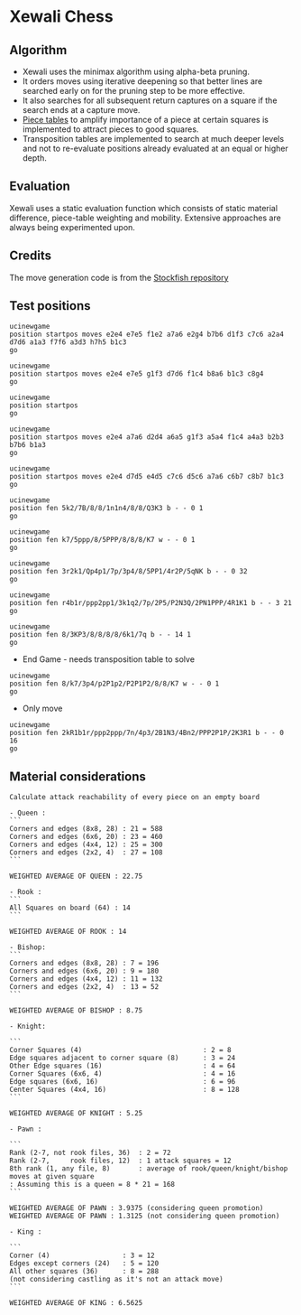 # Xewali Chess

## Algorithm
- Xewali uses the minimax algorithm using alpha-beta pruning. 
- It orders moves using iterative deepening so that better lines are searched early on for the pruning step to be more effective. 
- It also searches for all subsequent return captures on a square if the search ends at a capture move. 
- [Piece tables](https://www.chessprogramming.org/Simplified_Evaluation_Function) to amplify importance of a piece at certain squares is implemented to attract pieces to good squares.
- Transposition tables are implemented to search at much deeper levels and not to re-evaluate positions already evaluated at an equal or higher depth.


## Evaluation
Xewali uses a static evaluation function which consists of static material difference, piece-table weighting and mobility. Extensive approaches are always being experimented upon.

## Credits
The move generation code is from the [Stockfish repository](https://github.com/daylen/stockfish-mac/tree/master/Chess)

## Test positions
```
ucinewgame
position startpos moves e2e4 e7e5 f1e2 a7a6 e2g4 b7b6 d1f3 c7c6 a2a4 d7d6 a1a3 f7f6 a3d3 h7h5 b1c3
go

ucinewgame
position startpos moves e2e4 e7e5 g1f3 d7d6 f1c4 b8a6 b1c3 c8g4
go

ucinewgame
position startpos
go

ucinewgame
position startpos moves e2e4 a7a6 d2d4 a6a5 g1f3 a5a4 f1c4 a4a3 b2b3 b7b6 b1a3
go

ucinewgame
position startpos moves e2e4 d7d5 e4d5 c7c6 d5c6 a7a6 c6b7 c8b7 b1c3
go

ucinewgame
position fen 5k2/7B/8/8/1n1n4/8/8/Q3K3 b - - 0 1
go

ucinewgame
position fen k7/5ppp/8/5PPP/8/8/8/K7 w - - 0 1 
go

ucinewgame
position fen 3r2k1/Qp4p1/7p/3p4/8/5PP1/4r2P/5qNK b - - 0 32 
go

ucinewgame
position fen r4b1r/ppp2pp1/3k1q2/7p/2P5/P2N3Q/2PN1PPP/4R1K1 b - - 3 21 
go

ucinewgame
position fen 8/3KP3/8/8/8/8/6k1/7q b - - 14 1
go 

```

- End Game - needs transposition table to solve
```
ucinewgame
position fen 8/k7/3p4/p2P1p2/P2P1P2/8/8/K7 w - - 0 1 
go
```

- Only move
```
ucinewgame
position fen 2kR1b1r/ppp2ppp/7n/4p3/2B1N3/4Bn2/PPP2P1P/2K3R1 b - - 0 16 
go
```

## Material considerations

	Calculate attack reachability of every piece on an empty board

	- Queen :
	```
	Corners and edges (8x8, 28) : 21 = 588
	Corners and edges (6x6, 20) : 23 = 460
	Corners and edges (4x4, 12) : 25 = 300
	Corners and edges (2x2, 4)  : 27 = 108
	```

	WEIGHTED AVERAGE OF QUEEN : 22.75

	- Rook :
	```
	All Squares on board (64) : 14
	```

	WEIGHTED AVERAGE OF ROOK : 14

	- Bishop:
	```
	Corners and edges (8x8, 28) : 7 = 196
	Corners and edges (6x6, 20) : 9 = 180
	Corners and edges (4x4, 12) : 11 = 132
	Corners and edges (2x2, 4)  : 13 = 52
	```

	WEIGHTED AVERAGE OF BISHOP : 8.75

	- Knight:
	
	```
	Corner Squares (4)								: 2 = 8
	Edge squares adjacent to corner square (8)		: 3 = 24
	Other Edge squares (16)							: 4 = 64
	Corner Squares (6x6, 4)							: 4 = 16
	Edge squares (6x6, 16)							: 6 = 96
	Center Squares (4x4, 16)						: 8 = 128
	```

	WEIGHTED AVERAGE OF KNIGHT : 5.25

	- Pawn :
	
	```
	Rank (2-7, not rook files, 36)  : 2 = 72
	Rank (2-7,     rook files, 12)  : 1 attack squares = 12
	8th rank (1, any file, 8)       : average of rook/queen/knight/bishop moves at given square
	: Assuming this is a queen = 8 * 21 = 168
	```

	WEIGHTED AVERAGE OF PAWN : 3.9375 (considering queen promotion)
	WEIGHTED AVERAGE OF PAWN : 1.3125 (not considering queen promotion)

	- King :
	
	```
	Corner (4)					: 3 = 12
	Edges except corners (24)	: 5 = 120
	All other squares (36)		: 8 = 288
	(not considering castling as it's not an attack move)
	```

	WEIGHTED AVERAGE OF KING : 6.5625

